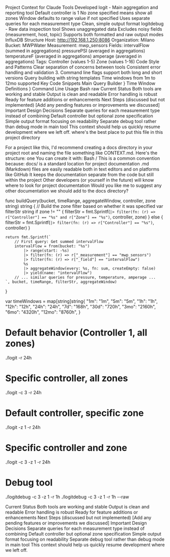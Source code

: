 Project Context for Claude
Tools Developed
logit - Main aggregation and reporting tool
Default controller is 1
No zone specified means show all zones
Window defaults to range value if not specified
Uses separate queries for each measurement type
Clean, simple output format
logitdebug - Raw data inspection tool
Shows unaggregated data
Excludes noisy fields (measurement, host, topic)
Supports both formatted and raw output modes
InfluxDB Structure
Host: http://192.168.1.250:8086
Organization: Milano
Bucket: MWPWater
Measurement: mwp_sensors
Fields:
intervalFlow (summed in aggregations)
pressurePSI (averaged in aggregations)
temperatureF (averaged in aggregations)
amperage (averaged in aggregations)
Tags:
Controller (values 1-5)
Zone (values 1-16)
Code Style and Patterns
Clear separation of concerns between tools
Consistent error handling and validation
3. Command line flags support both long and short versions
Query building with string templates
Time windows from 1m to 12mo supported
Key Code Snippets
Main Query Builder
}
Time Window Definitions
}
Command Line Usage
Bash
raw
Current Status
Both tools are working and stable
Output is clean and readable
Error handling is robust
Ready for feature additions or enhancements
Next Steps (discussed but not implemented)
[Add any pending features or improvements we discussed]
Important Design Decisions
Separate queries for each measurement type instead of combining
Default controller but optional zone specification
Simple output format focusing on readability
Separate debug tool rather than debug mode in main tool
This context should help us quickly resume development where we left off.
where's the best place to put this file in this project directory

For a project like this, I'd recommend creating a docs directory in your project root and naming the file something like CONTEXT.md. Here's the structure:
one
You can create it with:
Bash
/
This is a common convention because:
docs/ is a standard location for project documentation
.md (Markdown) files are easily readable both in text editors and on platforms like GitHub
It keeps the documentation separate from the code but still within the project
Other developers (or yourself in the future) will know where to look for project documentation
Would you like me to suggest any other documentation we should add to the docs directory?

func buildQuery(bucket, timeRange, aggregateWindow, controller, zone string) string {
    // Build the zone filter based on whether it was specified
    var filterStr string
    if zone != "" {
        filterStr = fmt.Sprintf(`|> filter(fn: (r) => r["Controller"] == "%s" and r["Zone"] == "%s")`, controller, zone)
    } else {
        filterStr = fmt.Sprintf(`|> filter(fn: (r) => r["Controller"] == "%s")`, controller)
    }

    return fmt.Sprintf(`
        // First query: Get summed intervalFlow
        intervalFlow = from(bucket: "%s")
            |> range(start: -%s)
            |> filter(fn: (r) => r["_measurement"] == "mwp_sensors")
            |> filter(fn: (r) => r["_field"] == "intervalFlow")
            %s
            |> aggregateWindow(every: %s, fn: sum, createEmpty: false)
            |> yield(name: "intervalFlow")
        // ... similar queries for pressure, temperature, amperage ...
    `, bucket, timeRange, filterStr, aggregateWindow)
}

var timeWindows = map[string]string{
    "1m":   "1m",
    "5m":   "5m",
    "1h":   "1h",
    "12h":  "12h",
    "24h":  "24h",
    "7d":   "168h",
    "30d":  "720h",
    "3mo":  "2160h",
    "6mo":  "4320h",
    "12mo": "8760h",
}

# Default behavior (Controller 1, all zones)
./logit -r 24h

# Specific controller, all zones
./logit -c 3 -r 24h

# Default controller, specific zone
./logit -z 1 -r 24h

# Specific controller and zone
./logit -c 3 -z 1 -r 24h

# Debug tool
./logitdebug -c 3 -z 1 -r 1h
./logitdebug -c 3 -z 1 -r 1h --raw

Current Status
Both tools are working and stable
Output is clean and readable
Error handling is robust
Ready for feature additions or enhancements
Next Steps (discussed but not implemented)
[Add any pending features or improvements we discussed]
Important Design Decisions
Separate queries for each measurement type instead of combining
Default controller but optional zone specification
Simple output format focusing on readability
Separate debug tool rather than debug mode in main tool
This context should help us quickly resume development where we left off.
